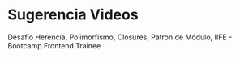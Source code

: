 # Sugerencia Videos
Desafío Herencia, Polimorfismo, Closures, Patron de Módulo, IIFE - Bootcamp Frontend Trainee